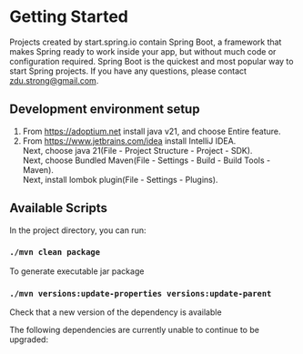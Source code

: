 # Getting Started

Projects created by start.spring.io contain Spring Boot, a framework that makes Spring ready to work inside your app, but without much code or configuration required. Spring Boot is the quickest and most popular way to start Spring projects. If you have any questions, please contact zdu.strong@gmail.com.

## Development environment setup
1. From https://adoptium.net install java v21, and choose Entire feature.<br/>
2. From https://www.jetbrains.com/idea install IntelliJ IDEA.<br/>
   Next, choose java 21(File - Project Structure - Project - SDK).<br/>
   Next, choose Bundled Maven(File - Settings - Build - Build Tools - Maven).<br/>
   Next, install lombok plugin(File - Settings - Plugins).<br/>

## Available Scripts

In the project directory, you can run:

### `./mvn clean package`

To generate executable jar package

### `./mvn versions:update-properties versions:update-parent`

Check that a new version of the dependency is available<br/>

The following dependencies are currently unable to continue to be upgraded:<br/>
